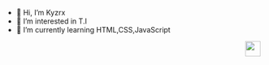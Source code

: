 - 👋 Hi, I’m Kyzrx
- 👀 I’m interested in T.I
- 🌱 I’m currently learning HTML,CSS,JavaScript

<div align="right">
    <img height="30em" src="https://media.tenor.com/mzWh-dzSqgwAAAAj/dpog.gif">
</div>

<!---
Kyzrx/Kyzrx is a ✨ special ✨ repository because its `README.md` (this file) appears on your GitHub profile.
You can click the Preview link to take a look at your changes.
--->
